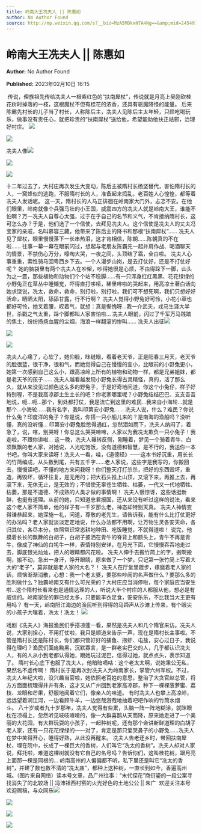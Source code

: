 ```yaml
---
title: 岭南大王冼夫人 || 陈惠如
author: No Author Found
source: http://mp.weixin.qq.com/s?__biz=MzA5MDkxNTA4Ng==&amp;mid=2454913142&amp;idx=1&amp;sn=bddddb0113022a17f731479490b01409&amp;chksm=87a3c817b0d4410146ea511a5a4cf58fab594b29fc6261f7aead73ab3b65a919b35863d3cb30&poc_token=HJ_Do2ejHyO-wNZGG8Q1S8FdPgy1YBBEob-nUEme
---
```


# 岭南大王冼夫人 || 陈惠如

**Author:** No Author Found

**Published:** 2023年02月10日 16:15

 传说，俚族祖先传给冼夫人一根紫红色的“扶南犀杖”，传说就是月亮上吴刚砍桂花树时掉落的一枝，这根魔杖不但有桂花的浓香，还具有驱魔降怪的能量。 后来陈霸先村长的儿子当了村长，人称陈后主，冼夫人见陈后主太年轻，只顾吃喝玩乐，做事没有责任心，就把珍贵的“扶南犀杖”送给他，希望能助他扶正祛邪，治理好村庄。 ![](https://mmbiz.qpic.cn/mmbiz_jpg/PJWG74pLsMayvR1AyLpp1OwsWXJhmAMu6hEnyJ4hyVxh2jeFxNGwngJfdXCj1cuXFPwvvJjPH1NhDydQF15CRA/640?wx_fmt=jpeg)

![](https://mmbiz.qpic.cn/mmbiz_png/bL2iaicTYdZn5Sianhsoyo68nYicJBpbyQhngDCyIVQLuq45g3FyfVyDc6F81eF6p7sq1O0l86mOGIoMv55yGOp83Q/640?wx_fmt=png)

冼夫人像![](https://mmbiz.qpic.cn/mmbiz_jpg/PJWG74pLsMbBnk3ol6mWLWR1Ak7ribdK6nZWCOqn1TK1sM1BuXy6j3dmmhUzenibhVAdk3vNkeXqnpwoic22EWATA/640)

![](https://mmbiz.qpic.cn/mmbiz_png/bL2iaicTYdZn5Sianhsoyo68nYicJBpbyQhnEAAZsmedtf1WWUfw6YHkpT3abjtqFzXnHxzibxGvkC7rC6LOFicUVclQ/640?wx_fmt=png)

![](https://mmbiz.qpic.cn/mmbiz_png/bL2iaicTYdZn5Sianhsoyo68nYicJBpbyQhnia3nSgxM37fvz4ibM9ic6Fo6coRIOzDX279na9G2ayVYib7oFeZwtvymaw/640?wx_fmt=png)

十二年过去了，大村庄再次发生大变动，陈后主被隋村长杨坚替代，害怕隋村长的人，一窝蜂似的逃跑，不服隋村长的人，准备起来捣乱，老百姓人心惶惶，都等着冼夫人发话呢。 这一天，隋村长的人马正徘徊在岭南家大门外，忐忑不安。在他们眼里，岭南就像个兵强马壮的小王国，威震四方的冼夫人就是岭南大王，谁能不怕啊？万一冼夫人自尊心太强，过于在乎自己的名节和义气，不肯接纳隋村长，这可怎么办？于是，他们选了一个信使，去拜见冼夫人。这个信使是冼夫人的丈夫冯宝家的亲戚，名叫慕容三藏，他带来了陈后主的降书和那根“扶南犀杖”…… 冼夫人见了犀杖，眼里慢慢落下一长串热泪，这才肯相信，陈朝……陈朝真的不在啦…… 往事一幕一幕在眼前闪过，想起与老朋友陈霸先一起并肩作战、喝酒聊天的情景，不禁伤心万分，嚎啕大哭，一夜之间，头顶结了霜，全白啦。 冼夫人心事重重，索性骑马回粤西乡下去。一个人漫步山岗，是去打仗好，还是不打仗好呢？ 她的脑袋里有两个冼夫人在吵架，吵得她很是心烦，不由得跺下一脚，山头为之一震，那些植物和动物们个个站不稳脚……有一只浑身红红黑黑、花花绿绿的小野兔正在草丛中睡懒觉，吓得直打哆嗦，稀里哗啦的哭起来，用高凉土著白话向她求饶说，冼太，救命，救命，别打啦，别打啦，我们可不想死啊，我们只想好好活命，晒晒太阳，舔舔甘露，行不行啊？ 冼夫人觉得小野兔好可怜，小花小草也都好可怜，她叉着腰，叹着气，就想：真是惭愧呀…我一介武夫，戎马生涯大半世，杀戳之气太重，跺个脚都叫人家害怕啦… 冼夫人眼前，闪过了千军万马践踏的焦土，纷纷扬扬血腥的尘烟，海浪一样翻滚的惨叫…… 冼夫人出征![](https://mmbiz.qpic.cn/mmbiz_png/bL2iaicTYdZn5Sianhsoyo68nYicJBpbyQhnEAAZsmedtf1WWUfw6YHkpT3abjtqFzXnHxzibxGvkC7rC6LOFicUVclQ/640?wx_fmt=png)

![](https://mmbiz.qpic.cn/mmbiz_png/bL2iaicTYdZn7Sy9UEfZsjYH9U2O5PxxsEbHhcCEBTIBicYtNCWbUkkKCib04To8lJk40rWGDgO9iaXMYpXKyLicb7JQ/640?wx_fmt=png)

![](https://mmbiz.qpic.cn/mmbiz_jpg/PJWG74pLsMbBnk3ol6mWLWR1Ak7ribdK6PTQffJqgRLfV2wqMJSZvbGCn5wVDfhLKfQqO9aWEARdAjiaxlkB10icw/640)

冼夫人心痛了，心软了，她仰脸，眯缝眼，看着老天爷，正是阳春三月天，老天爷的脸很蓝，很干净，很和气，而她觉得自己在慢慢的变小，比眼前的小野兔更小，她第一次感到自己这么小，跟高凉岭上所有的植物和动物一样，都是兄弟姐妹，都是老天爷的孩子…… 冼夫人越看越发现小野兔长得古灵精怪，真的，活了那么久，就从来没见过颜色这么多的野兔子，于是好奇地问道，你这个小兔仔，样子好特别喔，不是我高凉郡土生土长的吧？你老家哪里呢？小野兔结结巴巴、支支吾吾地说，呃…呃…那个，到处都打仗，我是流亡到这里的难民…我来自小海轮…就是那个…小海轮……我有名字，我叫印第安小野兔…… 冼夫人说，什么？难民？你说什么兔？印度洋的兔子？你是说，你搭一只小船儿来的？是南海的渔船吗？没听懂，真的没听懂… 印第安小野兔脸憋得通红，忽然泪如雨下，冼夫人纳闷了，着急了，说，嗐，别哭呀！你总这么哭哭啼啼，人家以为我冼太欺负一只小兔子！我走啦，不跟你讲啦… 这一晚，冼夫人辗转反侧，刚睡着，梦见一个骑着青牛、白须飘飘的老人家，对她说，人光吃饱饭，没有道德和智慧，是不行的，我送你一本书吧，你叫大家来读呀！冼夫人一看，哇，《道德经》――这本书好沉重，用长长的竹简编成，从头数到尾，共有五千字……老人家说，这些字是我写的，你搬回去，慢慢读吧，不懂的地方来问我呀！你们整天打打杀杀，把好的东西毁坏，重造，再毁坏，循环往复，是无用的；把大石头推上山顶，又滚下来，再推上去，再滚下来，无休无止，是无效的；不惜使无辜苍生牺牲、枯萎，一代又一代地牺牲、枯萎，那是不道德、不成熟的人类才做的事情啊！ 冼夫人很惊讶，这些话挺新鲜，也挺有道理。从前的她，只知道忠君报国，还从来没有听过这样的说法，看来这个老人家不简单，他的样子有一千岁那么老，神态却特别天真。 冼夫人神情变得谦恭起来，她深施一礼，问道，尊敬的老先生，请告诉我，能有什么比打仗更好的办法吗？老人家就淡淡定定地说，什么办法都不用啊，让万物生灵各安天命，各归其位，各尽本分，依照常识常态耕地种田、吃饭睡觉，不就得道啦！ 说完，他摸着长长的飘舞的白胡子，白胡子披洒在青牛的脊背上和额头上，青牛不再是青牛，像成了神仙的白牦牛一样，表情特别安详，在月光下面，它慢慢吞吞地走过去，脚底银光灿灿，把人的眼睛都闪花啦。 冼夫人伸手去搬竹简上的字，搬啊搬啊，搬不动，急出一身汗，睁开眼睛，原来做了一个梦，只记第一张竹简上写着大大的“老子”，莫非就是老人家的大名？！ 冼夫人在厅堂里踱步，琢磨着老人家的话，烦恼渐渐消散，心想：我一个老太婆，要那些吵闹的名声做什么？要那么多的胜利做什么？独霸岭南又有什么可光荣的？大村庄应当消停啦，每个家庭应当安生啦…这个隋村长看来也是通情达理的人，听说大半个村庄的人都服从他，想必是有威信的。岭南家受的罪已经太多，只要能丰衣足食，安安乐乐，不比我当大王更有用吗？ 有一天，岭南阳江海边的渔民听到得得的马蹄声从沙滩上传来，有个眼尖的小孩子大嚷着，冼太！冼太！ ![](https://mmbiz.qpic.cn/mmbiz_png/bL2iaicTYdZn7Sy9UEfZsjYH9U2O5PxxsEbHhcCEBTIBicYtNCWbUkkKCib04To8lJk40rWGDgO9iaXMYpXKyLicb7JQ/640?wx_fmt=png)

戏剧《冼夫人》海报渔民们手搭凉蓬一看，果然是冼夫人和几个隋官来访。冼夫人说，大家别担心，不用打仗啦，我只是顺道来告示一声，现在是隋村长主事啦。不管是隋村长还是陈村长，你们都只管好好的捕鱼、捞虾、屯盐，安心过日子，我说得在理吗？渔民们面庞黝黑，沉默寡言，是一群老实巴交的人，几乎都认识冼夫人，有的人从小到老都认得她，跟她玩过泥巴，信得过她，就点点头，表示知道了。 隋村长心底下也服了冼夫人，他暗暗嘀咕：这个老太太啊，说她秉公无私，果然名不虚传啊！ 隋村长于是再次封冼夫人为岭南家长，掌管六州军权。不过，冼夫人年纪大啦，没兴趣当官啦，她依照老百姓的意思，整治了大贪官赵总管，将方方面面梳理得井井有条，这才又从广州回到老家高凉郡，种下一棵棵菠萝蜜、荔枝、龙眼和芒果，舒服地闻着它们，像亲人的味道。 有时冼夫人也攀上高凉岭，远远望着涧江河，一边看顾牛羊，一边悠哉游哉地抽着吧吧作响的竹筒水烟斗。 八十岁或者九十岁那年，冼夫人觉得有些累，头脑一阵一阵地糊涂，就眯眼枕在凉榻上，忽然听见吱吱喳喳的，像一大群喜鹊从天而降，原来她走进了一个美丽的大花园，有大群玩耍的小孩子，一起种树呢，还有那个会讲新鲜道理的白胡子老人家，还有一只花花绿绿的――对了，肯定是那只爱哭鼻子的小野兔……冼夫人在梦中笑得开心，睡得好熟，从此没再醒来。 冼夫人告老还乡时，带回扶南犀杖，埋在院中，长成了一棵巨大的香树，人们叫它“冼太的香树”。冼夫人却对人家说，拜托啦，难道这棵树就没有它自己的名号吗？告诉你们，这叫桂花树，跟月亮上面那一棵是同根的… 岭南高州的人偏偏都不听，私下里还是叫它“冼太的香树”，并建了数也数不清的“冼太庙”，都种上这种树，一直长到如今，香遍高州城。（图片来自网络）读本号文章，品广州往事：“末代探花”商衍鎏的一段公案寻找消失了的北较场 || 冯沛祖西村窑的火光好色的土地公公 || 朱广  欢迎关注本号欢迎赐稿，与众同乐![](https://mmbiz.qpic.cn/mmbiz_jpg/PJWG74pLsMbBnk3ol6mWLWR1Ak7ribdK6SoanWcRxIhXpxL7969ic9zQiaRf76JibNCT91Yhh8U5Sic8g7jGvMGicrAA/640)

![](https://mmbiz.qpic.cn/mmbiz_gif/PJWG74pLsMayvR1AyLpp1OwsWXJhmAMusfs1pQabdPdhBk4997RJ6orCd8NJIkE6QtgAQLO9aEydzZrVqqk7ew/640?wx_fmt=gif&wxfrom=5&wx_lazy=1)

![](https://mmbiz.qpic.cn/mmbiz_gif/PJWG74pLsMZX0BKcLeBUb1nicgI15AfMRowP8gXVMMjhZKcBJEv3c5ictEuf7ZJq3XnRib1cL9tgSvC69iaHkiaWEfw/640?wx_fmt=gif)

![](https://mmbiz.qpic.cn/mmbiz_png/PJWG74pLsMbxzxSWsbSxWa401icEeDUWiawxAxbdgTq3LmtribGicfmgEgabFONInhdrQRwY9Y4pmxRGlAoaQAaMDA/640?wx_fmt=jpeg&wxfrom=5&wx_lazy=1&wx_co=1)



